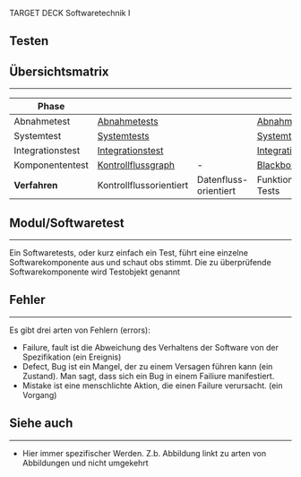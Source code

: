 
TARGET DECK
Softwaretechnik I

Testen
--
## Übersichtsmatrix
***
<!--TAGS-->

| **Phase**        |                                                                             |                       |                                                                         |                                                                     |                                                             |                                                                   |
| ---------------- | --------------------------------------------------------------------------- | --------------------- | ----------------------------------------------------------------------- | ------------------------------------------------------------------- | ----------------------------------------------------------- | ----------------------------------------------------------------- |
| Abnahmetest      | [Abnahmetests](</11 Qualitätssicherung/Testen/Abnahmetests.md>)             |                       | [Abnahmetests](</11 Qualitätssicherung/Testen/Abnahmetests.md>)         |                                                                     |                                                             |                                                                   |
| Systemtest       | [Systemtests](</11 Qualitätssicherung/Testen/Systemtests.md>)               |                       | [Systemtests](</11 Qualitätssicherung/Testen/Systemtests.md>)           |                                                                     |                                                             |                                                                   |
| Integrationstest | [Integrationstest](</11 Qualitätssicherung/Testen/Integrationstest.md>)     |                       | [Integrationstest](</11 Qualitätssicherung/Testen/Integrationstest.md>) |                                                                     |                                                             |                                                                   |
| Komponententest  | [Kontrollflussgraph](</11 Qualitätssicherung/Testen/Kontrollflussgraph.md>) | -                     | [Blackboxtesting](</11 Qualitätssicherung/Testen/Blackboxtesting.md>)   | [Leistungstests](</11 Qualitätssicherung/Testen/Leistungstests.md>) | [Inspektion](</11 Qualitätssicherung/Testen/Inspektion.md>) | [Prüfprogramme](</11 Qualitätssicherung/Testen/Prüfprogramme.md>) |
| **Verfahren**    | Kontrollflussorientiert                                                     | Datenfluss-orientiert | Funktionelle Tests                                                      | Leistungstests                                                      | Manuelle Prüfmethoden                                       | Prüfprogramme                                                     |
<!--/TAGS-->
## Modul/Softwaretest
***
Ein Softwaretests, oder kurz einfach ein Test, führt eine einzelne Softwarekomponente aus und schaut obs stimmt.
Die zu überprüfende Softwarekomponente wird Testobjekt genannt
## Fehler
***
Es gibt drei arten von Fehlern (errors):
- Failure, fault ist die Abweichung des Verhaltens der Software von der Spezifikation (ein Ereignis)
- Defect, Bug ist ein Mangel, der zu einem Versagen führen kann (ein Zustand). Man sagt, dass sich ein Bug in einem Failiure manifestiert.
- Mistake ist eine menschlichte Aktion, die einen Failure verursacht. (ein Vorgang)
## Siehe auch
***
* Hier immer spezifischer Werden. Z.b. Abbildung linkt zu arten von Abbildungen und nicht umgekehrt